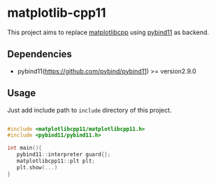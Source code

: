 # matplotlib-cpp11

This project aims to replace [matplotlibcpp](https://github.com/lava/matplotlib-cpp) using [pybind11](https://github.com/pybind/pybind11) as backend.

## Dependencies

- pybind11(https://github.com/pybind/pybind11) >= version2.9.0

## Usage

Just add include path to `include` directory of this project.

```cpp

#include <matplotlibcpp11/matplotlibcpp11.h>
#include <pybind11/pybind11.h>

int main(){
   pybind11::interpreter guard{};
   matplotlibcpp11::plt plt;
   plt.show(...)
}
```
